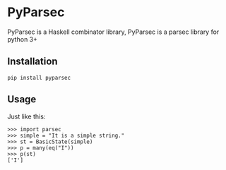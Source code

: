 # PyParsec

PyParsec is a Haskell combinator library, PyParsec is a parsec library for python 3+

## Installation

```
pip install pyparsec 
```

## Usage

Just like this:

```
>>> import parsec
>>> simple = "It is a simple string."
>>> st = BasicState(simple)
>>> p = many(eq("I"))
>>> p(st)
['I']
```

